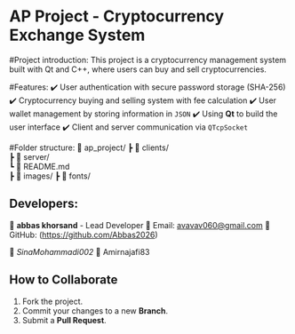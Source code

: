 # AP Project - Cryptocurrency Exchange System

#Project introduction:
This project is a cryptocurrency management system built with Qt and C++, where users can buy and sell cryptocurrencies.

#Features:
✔️ User authentication with secure password storage (SHA-256)
✔️ Cryptocurrency buying and selling system with fee calculation
✔️ User wallet management by storing information in `JSON`
✔️ Using **Qt** to build the user interface
✔️ Client and server communication via `QTcpSocket`

#Folder structure:
📂 ap_project/
 ┣ 📂 clients/       
 ┣ 📂 server/      
 ┗ 📜 README.md      
 ┣ 📂 images/
 ┣ 📂 fonts/

 ## Developers:
👤 **abbas khorsand** - Lead Developer
📧 Email: avavav060@gmail.com
🔗 GitHub: (https://github.com/Abbas2026)

👤 *SinaMohammadi002*
👤 Amirnajafi83

## How to Collaborate
1. Fork the project.
2. Commit your changes to a new **Branch**.
3. Submit a **Pull Request**.
